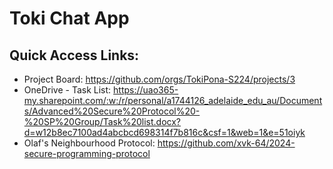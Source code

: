 # Toki Chat App

## Quick Access Links: 

* Project Board: https://github.com/orgs/TokiPona-S224/projects/3
* OneDrive - Task List: https://uao365-my.sharepoint.com/:w:/r/personal/a1744126_adelaide_edu_au/Documents/Advanced%20Secure%20Protocol%20-%20SP%20Group/Task%20list.docx?d=w12b8ec7100ad4abcbcd698314f7b816c&csf=1&web=1&e=51oiyk
* Olaf's Neighbourhood Protocol: https://github.com/xvk-64/2024-secure-programming-protocol
